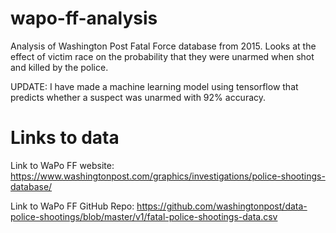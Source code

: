 # wapo-ff-analysis

Analysis of Washington Post Fatal Force database from 2015. Looks at the effect of victim race on the probability that they were unarmed when shot and killed by the police.

UPDATE: I have made a machine learning model using tensorflow that predicts whether a suspect was unarmed with 92% accuracy.

# Links to data

Link to WaPo FF website: https://www.washingtonpost.com/graphics/investigations/police-shootings-database/

Link to WaPo FF GitHub Repo: https://github.com/washingtonpost/data-police-shootings/blob/master/v1/fatal-police-shootings-data.csv
